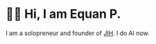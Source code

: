 # 👋🏼 Hi, I am Equan P.

I am a solopreneur and founder of [JIH](https://junwatu.com). I do AI now.

